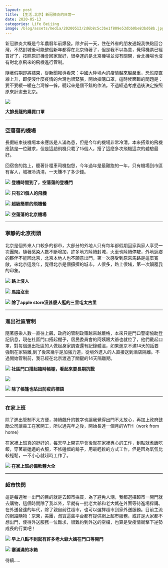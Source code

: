 ```yaml
---
layout: post 
title: 【生活.北京】新冠肺炎的日常一
date: 2020-05-13  
categories: Life Beijing 
image: /blog/assets/media/20200513/2d6b8c5c3be1f809e53dbb0be83bd68b.jpg
---
```


新冠肺炎大概是今年農曆年前爆發。除夕前一天，住在外省的朋友通報我快點回台灣，不然封城後可能整個新年都得在北京待著了，但是我不以為意，覺得機票已經買好了，按照原訂機會回家就好，很幸運的是北京機場並沒有關閉，台北機場也沒有對北京飛來的飛機進行管制。

隨著假期即將結束，從新聞報導看來：中國大陸境內的疫情越來越嚴重，恐慌度直線上升，即便沒什麼疫情的台灣也很緊張，開始搶購口罩，這時候面臨的問題是：要不要緩一緩在台灣躲一躲，聽起來是個不錯的作法。不過經過考慮過後決定按照原來計畫去北京。

![](/blog/assets/media/20200513/ace3207167d37cb942d7b8f26b487cb9.jpg)

**大排長龍的購買口罩**

***
### 空蕩蕩的機場

長假結束後機場本來應該是人滿為患，但是今年的機場非常冷清，本來搭乘的飛機應該是一位難求，但是這趟飛機只載了15個人，搭了這麼多次飛機這次的體驗最好。

回宿舍的路上，聽著計程車司機抱怨，今年過年是最難跑的一年，只有機場到市區有客人，城裡冷清清，一天賺不了多少錢。

![](/blog/assets/media/20200513/7170007b801718220b116ab77c4e7ac5.jpg)
**登機時間到了，空蕩蕩的登機門**

![](/blog/assets/media/20200513/2b3f31d04bd645fc73f43f63f9c4ec27.jpg)
**只有21個人的飛機**

![](/blog/assets/media/20200513/75ef6a19a154cd38564a2cf311b66e37.jpg)
**超級簡單的飛機餐**

![](/blog/assets/media/20200513/2d6b8c5c3be1f809e53dbb0be83bd68b.jpg)
**空蕩蕩的北京機場**

***
### 寧靜的北京街頭

北京是個外來人口較多的都市，大部分的外地人只有每年都假期回家與家人享受一次團聚。隨著感染人數不斷增加，許多地方陸續封城，火車也陸續停駛，外地返鄉的夥伴不能回北京，北京本地人也不願意出門，第一次感受到原來馬路是這麼寬敞，來北京這幾年，覺得北京是個擁擠的城市，人很多，路上很堵，第一次顛覆我的印象。

![](/blog/assets/media/20200513/5398b461cac6b797cbb21de56a16c7a6.jpg)
**路上沒人**

![](/blog/assets/media/20200513/30cc95bc7a74154446dfae6a4cacf539.jpg)
**馬路沒車**

![](/blog/assets/media/20200513/7c18f63da6a38bd46a63441a8518f3c9.jpg)
**除了apple store沒甚麼人逛的三里屯太古里**

***
### 進出社區管制

隨著感染人數一直往上飆，政府的管制政策越來越嚴格，本來只是門口警衛協助登記訊息，現在社區門口搭起棚子，居民委員會的阿姨跟大爺也就位了，他們戴起口罩，對每個進出社區的人做起身家調查還有記錄體溫，如果進京不滿14天的話要強制在家隔離,到了後來幾乎是加強力道，從境外進入的人直接送到酒店隔離。不過開始管制前，我已經在北京渡過了關鍵的14天隔離期。

![](/blog/assets/media/20200513/3e250e3def45e612d83d738044fe251a.jpg)
**社區門口搭起臨時帳棚，看起來要長期抗戰**

![](/blog/assets/media/20200513/7a73b360a796a017cd01d828f15c6dfa.jpg)

![](/blog/assets/media/20200513/5090234004a89c834c36450eb7b943f9.jpg)
**除了帳篷也貼出防疫的標語**

***
### 在家上班

除了進出管制不太方便，持續飆升的數字也讓我覺得出門不太放心，再加上政府鼓勵公司讓員工在家開工，所以過完年之後，開始長達一個月的WFH（work from home）

在家裡上班真的挺好的，每天早上開完早會後就在家裡專心的工作，到點就煮飯吃飯，穿著最邋遢的衣服，不修邊幅的鬍子，用最輕鬆的方式工作，但是因為氣氛比較輕鬆，一不小心就超時工作了。

![](/blog/assets/media/20200513/469d32677bc5452fa3ee621bc2091404.png)
**在家上班必備軟體大全**

***
### 超市快閃

這是每週唯一出門的目的就是去超市採買，為了避免人潮，我都選擇超市一開門就去購物，這個時間除了我以外，早就有一批老大爺和老大媽在外面等待進場採購。在外送發達的年代，除了親自前往超市，也可以選擇超市到家外送服務。目前主流的網路購物：京東，美團，淘寶這些平台都有提供網上超市服務，或許是大家都不想出門，使得外送服務一位難求，很難約到外送的空檔，也算是受疫情衝擊下逆勢成長的行業吧！

![](/blog/assets/media/20200513/4ae1cfbe6379fbbf18fa4002358aec6d.jpg)
**早上八點不到就有許多老大爺大媽在門口等開門**

![](/blog/assets/media/20200513/5356e8ace21a64bb9925788fb05119a7.jpg)
**塞滿滿的冰箱**

待續…..
